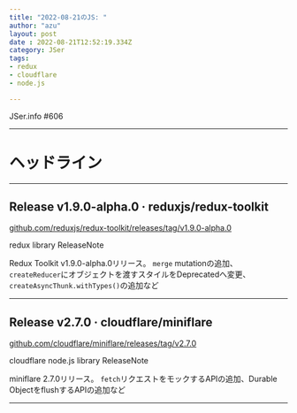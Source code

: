 ```yaml
---
title: "2022-08-21のJS: "
author: "azu"
layout: post
date : 2022-08-21T12:52:19.334Z
category: JSer
tags:
- redux
- cloudflare
- node.js

---
```


JSer.info #606

----

<h1 class="site-genre">ヘッドライン</h1>

----

## Release v1.9.0-alpha.0 · reduxjs/redux-toolkit
[github.com/reduxjs/redux-toolkit/releases/tag/v1.9.0-alpha.0](https://github.com/reduxjs/redux-toolkit/releases/tag/v1.9.0-alpha.0 "Release v1.9.0-alpha.0 · reduxjs/redux-toolkit")
<p class="jser-tags jser-tag-icon"><span class="jser-tag">redux</span> <span class="jser-tag">library</span> <span class="jser-tag">ReleaseNote</span></p>

Redux Toolkit v1.9.0-alpha.0リリース。
`merge` mutationの追加、`createReducer`にオブジェクトを渡すスタイルをDeprecatedへ変更、`createAsyncThunk.withTypes()`の追加など


----

## Release v2.7.0 · cloudflare/miniflare
[github.com/cloudflare/miniflare/releases/tag/v2.7.0](https://github.com/cloudflare/miniflare/releases/tag/v2.7.0 "Release v2.7.0 · cloudflare/miniflare")
<p class="jser-tags jser-tag-icon"><span class="jser-tag">cloudflare</span> <span class="jser-tag">node.js</span> <span class="jser-tag">library</span> <span class="jser-tag">ReleaseNote</span></p>

miniflare 2.7.0リリース。
`fetch`リクエストをモックするAPIの追加、Durable ObjectをflushするAPIの追加など


----
